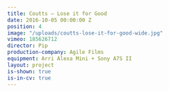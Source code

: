 ```yaml
---
title: Coutts — Lose it for Good
date: 2016-10-05 00:00:00 Z
position: 4
image: "/uploads/coutts-lose-it-for-good-wide.jpg"
vimeo: 185626712
director: Pip
production-company: Agile Films
equipment: Arri Alexa Mini + Sony A7S II
layout: project
is-shown: true
is-in-cv: true
---
```


